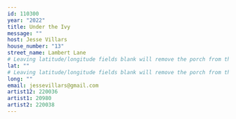 ```yaml
---
id: 110300
year: "2022"
title: Under the Ivy
message: ""
host: Jesse Villars
house_number: "13"
street_name: Lambert Lane
# Leaving latitude/longitude fields blank will remove the porch from the Porchfest map.
lat: ""
# Leaving latitude/longitude fields blank will remove the porch from the Porchfest map.
long: ""
email: jessevillars@gmail.com
artist12: 220036
artist1: 20980
artist2: 220038
---
```

